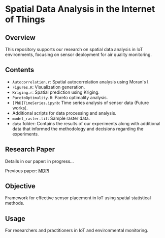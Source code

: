 # Spatial Data Analysis in the Internet of Things

## Overview
This repository supports our research on spatial data analysis in IoT environments, focusing on sensor deployment for air quality monitoring.

## Contents
- `Autocorrelation.r`: Spatial autocorrelation analysis using Moran's I.
- `Figures.R`: Visualization generation.
- `Kriging.r`: Spatial prediction using Kriging.
- `ParetoOptimality.R`: Pareto optimality analysis.
- `[PhD]TimeSeries.ipynb`: Time series analysis of sensor data (Future works).
- Additional scripts for data processing and analysis.
- `model_raster.tif`: Sample raster data.
- `data` folder: Contains the results of our experiments along with additional data that informed the methodology and decisions regarding the experiments.

## Research Paper
Details in our paper: in progress...

Previous paper: [MDPI](https://www.mdpi.com/1424-8220/22/5/1693)

## Objective
Framework for effective sensor placement in IoT using spatial statistical methods.

## Usage
For researchers and practitioners in IoT and environmental monitoring.
